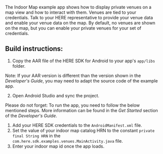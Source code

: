 The Indoor Map example app shows how to display private venues on a map view and how to interact with them. Venues are tied to your credentials. Talk to your HERE representative to provide your venue data and enable your venue data on the map. By default, no venues are shown on the map, but you can enable your private venues for your set of credentials.

Build instructions:
-------------------

1) Copy the AAR file of the HERE SDK for Android to your app's `app/libs` folder.

Note: If your AAR version is different than the version shown in the _Developer's Guide_, you may need to adapt the source code of the example app.

2) Open Android Studio and sync the project.

Please do not forget: To run the app, you need to follow the below mentioned steps. More information can be found in the _Get Started_ section of the _Developer's Guide_.
1) Add your HERE SDK credentials to the `AndroidManifest.xml` file. 
2) Set the value of your indoor map catalog HRN to the constant `private final String HRN` in the `com.here.sdk.examples.venues.MainActivity.java` file.
3) Enter your indoor map id once the app loads.

